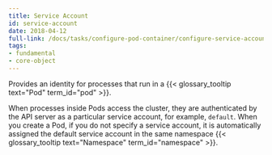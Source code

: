 ```yaml
---
title: Service Account
id: service-account
date: 2018-04-12
full-link: /docs/tasks/configure-pod-container/configure-service-account/
tags:
- fundamental
- core-object 
---
```

 Provides an identity for processes that run in a {{< glossary_tooltip text="Pod" term_id="pod" >}}.

<!--more--> 

When processes inside Pods access the cluster, they are authenticated by the API server as a particular service account, for example, `default`. When you create a Pod, if you do not specify a service account, it is automatically assigned the default service account in the same namespace {{< glossary_tooltip text="Namespace" term_id="namespace" >}}.

